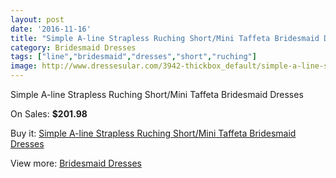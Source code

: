 ```yaml
---
layout: post
date: '2016-11-16'
title: "Simple A-line Strapless Ruching Short/Mini Taffeta Bridesmaid Dresses"
category: Bridesmaid Dresses
tags: ["line","bridesmaid","dresses","short","ruching"]
image: http://www.dressesular.com/3942-thickbox_default/simple-a-line-strapless-ruching-short-mini-taffeta-bridesmaid-dresses.jpg
---
```

Simple A-line Strapless Ruching Short/Mini Taffeta Bridesmaid Dresses

On Sales: **$201.98**
<a href="https://www.dressesular.com/bridesmaid-dresses/1645-simple-a-line-strapless-ruching-short-mini-taffeta-bridesmaid-dresses.html"><amp-img layout="responsive" width="600" height="600" src="//www.dressesular.com/3942-thickbox_default/simple-a-line-strapless-ruching-short-mini-taffeta-bridesmaid-dresses.jpg" alt="Simple A-line Strapless Ruching Short/Mini Taffeta Bridesmaid Dresses 0" /></a>

Buy it: [Simple A-line Strapless Ruching Short/Mini Taffeta Bridesmaid Dresses](https://www.dressesular.com/bridesmaid-dresses/1645-simple-a-line-strapless-ruching-short-mini-taffeta-bridesmaid-dresses.html "Simple A-line Strapless Ruching Short/Mini Taffeta Bridesmaid Dresses")

View more: [Bridesmaid Dresses](https://www.dressesular.com/4-bridesmaid-dresses "Bridesmaid Dresses")